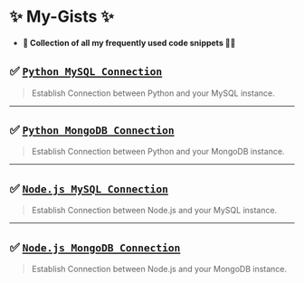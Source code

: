 # ✨ My-Gists ✨

* #### 📁 Collection of all my frequently used code snippets 🧑‍💻

## ✅ [ `Python MySQL Connection` ](https://gist.github.com/prathmeshbankar03/16e510eabe8510e2c46ac8ca934e2fae)
  > Establish Connection between Python and your MySQL instance.

--------------

## ✅ [ `Python MongoDB Connection` ](https://gist.github.com/prathmeshbankar03/0828fd77c69a50b015f44ba5b0e4a2d5)
  > Establish Connection between Python and your MongoDB instance.

--------------

## ✅ [ `Node.js MySQL Connection` ](https://gist.github.com/prathmeshbankar03/0c847697af663d4ba507de20f8b13e14)
  > Establish Connection between Node.js and your MySQL instance.

--------------

## ✅ [ `Node.js MongoDB Connection` ](https://gist.github.com/prathmeshbankar03/98155662eff1d8c54c668635a778bab9)
  > Establish Connection between Node.js and your MongoDB instance.

